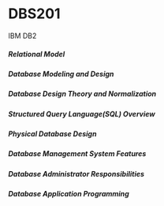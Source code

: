 # DBS201
IBM DB2

##### Relational Model
##### Database Modeling and Design
##### Database  Design Theory and Normalization
##### Structured Query Language(SQL) Overview 
##### Physical Database Design
##### Database Management System Features
##### Database Administrator Responsibilities 
##### Database Application Programming 
